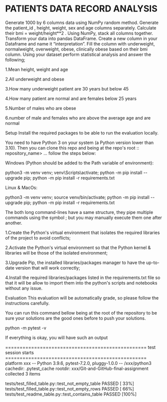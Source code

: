 # PATIENTS DATA RECORD ANALYSIS

Generate 1000 by 6 columns data using NumPy random method. Generate the patient_id , height, weight, sex and age columns separately. Calculate their bmi = weight/height**2 . Using NumPy, stack all columns together. Transform your data into pandas DataFrame. Create a new column in your Dataframe and name it “interpretation”. Fill the column with underweight, normalweight, overweight, obese, clinically obese based on their bmi column. Using your dataset perform statistical analysis and answer the following;

1.Mean height, weight and age

2.All underweight and obese

3.How many underweight patient are 30 years but below 45

4.How many patient are normal and are females below 25 years

5.Number of males who are obese

6.number of male and females who are above the average age and are normal

Setup
Install the required packages to be able to run the evaluation locally.

You need to have Python 3 on your system (a Python version lower than 3.10). Then you can clone this repo and being at the repo's root :: repository_name> ... follow the steps below:

Windows (Python should be added to the Path variable of environment):

  python3 -m venv venv; venv\Scripts\activate; python -m pip install --upgrade pip; python -m pip install -r requirements.txt  

Linux & MacOs:

  python3 -m venv venv; source venv/bin/activate; python -m pip install --upgrade pip; python -m pip install -r requirements.txt

  The both long command-lines have a same structure, they pipe multiple commands using the symbol ; but you may manually execute them one after another.

1.Create the Python's virtual environment that isolates the required libraries of the project to avoid conflicts;

2.Activate the Python's virtual environment so that the Python kernel & libraries will be those of the isolated environment;

3.Upgrade Pip, the installed libraries/packages manager to have the up-to-date version that will work correctly;

4.Install the required libraries/packages listed in the requirements.txt file so that it will be allow to import them into the python's scripts and notebooks without any issue.

Evaluation
This evaluation will be automatically grade, so please follow the instructions carefully.

You can run this command bellow being at the root of the repository to be sure your solutions are the good ones before to push your solutions.

python -m pytest -v

If everything is okay, you will have such an output

================================================= test session starts =================================================
platform xxx -- Python 3.9.6, pytest-7.2.0, pluggy-1.0.0 -- /xxx/python3
cachedir: .pytest_cache
rootdir: xxx/Git-and-GitHub-final-assignment
collected 3 items                                                                                                     

tests/test_filled_table.py::test_not_empty_table PASSED                                                         [ 33%]
tests/test_filled_table.py::test_not_empty_rows PASSED                                                          [ 66%]
tests/test_readme_table.py::test_contains_table PASSED                                                          [100%]

